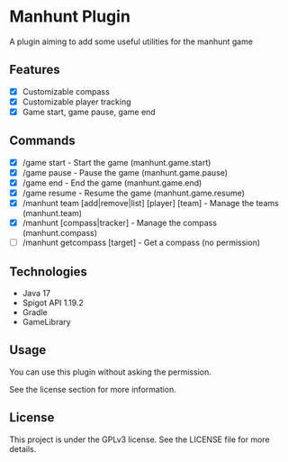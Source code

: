 # Manhunt Plugin

A plugin aiming to add some useful utilities for the manhunt game

## Features

- [x] Customizable compass
- [x] Customizable player tracking
- [x] Game start, game pause, game end

## Commands

- [x] /game start - Start the game (manhunt.game.start)
- [x] /game pause - Pause the game (manhunt.game.pause)
- [x] /game end - End the game (manhunt.game.end)
- [x] /game resume - Resume the game (manhunt.game.resume)
- [x] /manhunt team [add|remove|list] [player] [team] - Manage the teams (manhunt.team)
- [x] /manhunt [compass|tracker] - Manage the compass (manhunt.compass)
- [ ] /manhunt getcompass [target] - Get a compass (no permission)

## Technologies

- Java 17
- Spigot API 1.19.2
- Gradle
- GameLibrary

## Usage

You can use this plugin without asking the permission.

See the license section for more information.

## License

This project is under the GPLv3 license. See the LICENSE file for more details.
